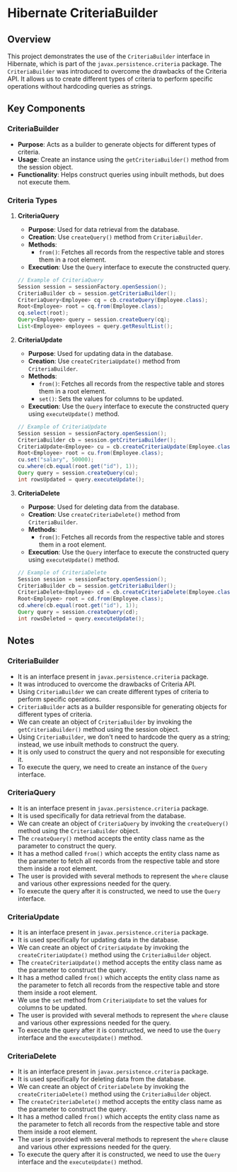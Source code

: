 # Hibernate CriteriaBuilder

## Overview

This project demonstrates the use of the `CriteriaBuilder` interface in Hibernate, which is part of the `javax.persistence.criteria` package. The `CriteriaBuilder` was introduced to overcome the drawbacks of the Criteria API. It allows us to create different types of criteria to perform specific operations without hardcoding queries as strings.

## Key Components

### CriteriaBuilder

- **Purpose**: Acts as a builder to generate objects for different types of criteria.
- **Usage**: Create an instance using the `getCriteriaBuilder()` method from the session object.
- **Functionality**: Helps construct queries using inbuilt methods, but does not execute them.

### Criteria Types

1. **CriteriaQuery**
   - **Purpose**: Used for data retrieval from the database.
   - **Creation**: Use `createQuery()` method from `CriteriaBuilder`.
   - **Methods**: 
     - `from()`: Fetches all records from the respective table and stores them in a root element.
   - **Execution**: Use the `Query` interface to execute the constructed query.

   ```java
   // Example of CriteriaQuery
   Session session = sessionFactory.openSession();
   CriteriaBuilder cb = session.getCriteriaBuilder();
   CriteriaQuery<Employee> cq = cb.createQuery(Employee.class);
   Root<Employee> root = cq.from(Employee.class);
   cq.select(root);
   Query<Employee> query = session.createQuery(cq);
   List<Employee> employees = query.getResultList();
   ```

2. **CriteriaUpdate**
   - **Purpose**: Used for updating data in the database.
   - **Creation**: Use `createCriteriaUpdate()` method from `CriteriaBuilder`.
   - **Methods**: 
     - `from()`: Fetches all records from the respective table and stores them in a root element.
     - `set()`: Sets the values for columns to be updated.
   - **Execution**: Use the `Query` interface to execute the constructed query using `executeUpdate()` method.

   ```java
   // Example of CriteriaUpdate
   Session session = sessionFactory.openSession();
   CriteriaBuilder cb = session.getCriteriaBuilder();
   CriteriaUpdate<Employee> cu = cb.createCriteriaUpdate(Employee.class);
   Root<Employee> root = cu.from(Employee.class);
   cu.set("salary", 50000);
   cu.where(cb.equal(root.get("id"), 1));
   Query query = session.createQuery(cu);
   int rowsUpdated = query.executeUpdate();
   ```

3. **CriteriaDelete**
   - **Purpose**: Used for deleting data from the database.
   - **Creation**: Use `createCriteriaDelete()` method from `CriteriaBuilder`.
   - **Methods**: 
     - `from()`: Fetches all records from the respective table and stores them in a root element.
   - **Execution**: Use the `Query` interface to execute the constructed query using `executeUpdate()` method.

   ```java
   // Example of CriteriaDelete
   Session session = sessionFactory.openSession();
   CriteriaBuilder cb = session.getCriteriaBuilder();
   CriteriaDelete<Employee> cd = cb.createCriteriaDelete(Employee.class);
   Root<Employee> root = cd.from(Employee.class);
   cd.where(cb.equal(root.get("id"), 1));
   Query query = session.createQuery(cd);
   int rowsDeleted = query.executeUpdate();
   ```

## Notes

### CriteriaBuilder

- It is an interface present in `javax.persistence.criteria` package.
- It was introduced to overcome the drawbacks of Criteria API.
- Using `CriteriaBuilder` we can create different types of criteria to perform specific operations.
- `CriteriaBuilder` acts as a builder responsible for generating objects for different types of criteria.
- We can create an object of `CriteriaBuilder` by invoking the `getCriteriaBuilder()` method using the session object.
- Using `CriteriaBuilder`, we don't need to hardcode the query as a string; instead, we use inbuilt methods to construct the query.
- It is only used to construct the query and not responsible for executing it.
- To execute the query, we need to create an instance of the `Query` interface.

### CriteriaQuery

- It is an interface present in `javax.persistence.criteria` package.
- It is used specifically for data retrieval from the database.
- We can create an object of `CriteriaQuery` by invoking the `createQuery()` method using the `CriteriaBuilder` object.
- The `createQuery()` method accepts the entity class name as the parameter to construct the query.
- It has a method called `from()` which accepts the entity class name as the parameter to fetch all records from the respective table and store them inside a root element.
- The user is provided with several methods to represent the `where` clause and various other expressions needed for the query.
- To execute the query after it is constructed, we need to use the `Query` interface.

### CriteriaUpdate

- It is an interface present in `javax.persistence.criteria` package.
- It is used specifically for updating data in the database.
- We can create an object of `CriteriaUpdate` by invoking the `createCriteriaUpdate()` method using the `CriteriaBuilder` object.
- The `createCriteriaUpdate()` method accepts the entity class name as the parameter to construct the query.
- It has a method called `from()` which accepts the entity class name as the parameter to fetch all records from the respective table and store them inside a root element.
- We use the `set` method from `CriteriaUpdate` to set the values for columns to be updated.
- The user is provided with several methods to represent the `where` clause and various other expressions needed for the query.
- To execute the query after it is constructed, we need to use the `Query` interface and the `executeUpdate()` method.

### CriteriaDelete

- It is an interface present in `javax.persistence.criteria` package.
- It is used specifically for deleting data from the database.
- We can create an object of `CriteriaDelete` by invoking the `createCriteriaDelete()` method using the `CriteriaBuilder` object.
- The `createCriteriaDelete()` method accepts the entity class name as the parameter to construct the query.
- It has a method called `from()` which accepts the entity class name as the parameter to fetch all records from the respective table and store them inside a root element.
- The user is provided with several methods to represent the `where` clause and various other expressions needed for the query.
- To execute the query after it is constructed, we need to use the `Query` interface and the `executeUpdate()` method.
